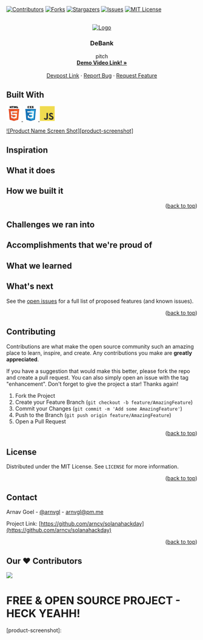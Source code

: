 
<!-- PROJECT SHIELDS -->
<!--
*** I'm using markdown "reference style" links for readability.
*** Reference links are enclosed in brackets [ ] instead of parentheses ( ).
*** See the bottom of this document for the declaration of the reference variables
*** for contributors-url, forks-url, etc. This is an optional, concise syntax you may use.
*** https://www.markdownguide.org/basic-syntax/#reference-style-links
-->
[![Contributors][contributors-shield]][contributors-url]
[![Forks][forks-shield]][forks-url]
[![Stargazers][stars-shield]][stars-url]
[![Issues][issues-shield]][issues-url]
[![MIT License][license-shield]][license-url]




<!-- PROJECT LOGO -->
<br />
<div align="center">
  <a href="https://github.com/arncv/solanahackday">
    <img src="https://github.com/arncv/solanahackday/blob/main/DeBank.gif" alt="Logo" width="300" height="240">
  </a>

<h3 align="center">DeBank</h3>

  <p align="center">
     pitch
    <br />
    <a href=""><strong>Demo Video Link! »</strong></a>
    <br />
    <br />
    <a href="https://devpost.com/software/solanahackday">Devpost Link</a>
    ·
    <a href="https://github.com/arncv/solanahackday/issues">Report Bug</a>
    ·
    <a href="https://github.com/arncv/solanahackday/issues">Request Feature</a>
  </p>
</div>





## Built With

<a href="https://www.w3.org/html/" target="_blank" rel="noreferrer"> <img src="https://raw.githubusercontent.com/devicons/devicon/master/icons/html5/html5-original-wordmark.svg" alt="html5" width="40" height="40"/>  </a> 
<a href="https://www.w3schools.com/css/" target="_blank" rel="noreferrer"> <img src="https://raw.githubusercontent.com/devicons/devicon/master/icons/css3/css3-original-wordmark.svg" alt="css3" width="40" height="40"/> </a> 
<a href="https://developer.mozilla.org/en-US/docs/Web/JavaScript" target="_blank" rel="noreferrer"> <img src="https://raw.githubusercontent.com/devicons/devicon/master/icons/javascript/javascript-original.svg" alt="javascript" width="40" height="40"/> </a>



[![Product Name Screen Shot][product-screenshot]](https://example.com)



## Inspiration
 
 

## What it does





## How we built it
 

<p align="right">(<a href="#readme-top">back to top</a>)</p>

## Challenges we ran into

 

## Accomplishments that we're proud of

 
 

## What we learned



## What's next 
 


See the [open issues](https://github.com/arncv/solanahackday/issues) for a full list of proposed features (and known issues).

<p align="right">(<a href="#readme-top">back to top</a>)</p>



<!-- CONTRIBUTING -->
## Contributing

Contributions are what make the open source community such an amazing place to learn, inspire, and create. Any contributions you make are **greatly appreciated**.

If you have a suggestion that would make this better, please fork the repo and create a pull request. You can also simply open an issue with the tag "enhancement".
Don't forget to give the project a star! Thanks again!

1. Fork the Project
2. Create your Feature Branch (`git checkout -b feature/AmazingFeature`)
3. Commit your Changes (`git commit -m 'Add some AmazingFeature'`)
4. Push to the Branch (`git push origin feature/AmazingFeature`)
5. Open a Pull Request

<p align="right">(<a href="#readme-top">back to top</a>)</p>



<!-- LICENSE -->
## License

Distributed under the MIT License. See `LICENSE` for more information.

<p align="right">(<a href="#readme-top">back to top</a>)</p>



<!-- CONTACT -->
## Contact

Arnav Goel  - [@arnvgl](https://twitter.com/arnvgl) - arnvgl@pm.me

Project Link: [https://github.com/arncv/solanahackday](https://github.com/arncv/solanahackday)

<p align="right">(<a href="#readme-top">back to top</a>)</p>



## Our ♥️ Contributors

<a href="https://github.com/refinedev/refine/graphs/contributors">
  <img src="https://contrib.rocks/image?repo=arncv/solanahackday" />
</a>








# FREE & OPEN SOURCE PROJECT - HECK YEAHH!


<!-- MARKDOWN LINKS & IMAGES -->
<!-- https://www.markdownguide.org/basic-syntax/#reference-style-links -->
[contributors-shield]: https://img.shields.io/github/contributors/arncv/solanahackday.svg?style=for-the-badge
[contributors-url]: https://github.com/arncv/solanahackday/graphs/contributors
[forks-shield]: https://img.shields.io/github/forks/arncv/solanahackday.svg?style=for-the-badge
[forks-url]: https://github.com/arncv/solanahackday/network/members
[stars-shield]: https://img.shields.io/github/stars/arncv/solanahackday.svg?style=for-the-badge
[stars-url]:https://github.com/arncv/solanahackday/stargazers
[issues-shield]: https://img.shields.io/github/issues/arncv/solanahackday.svg?style=for-the-badge
[issues-url]: https://github.com/arncv/solanahackday/issues
[license-shield]: https://img.shields.io/github/license/arncv/solanahackday.svg?style=for-the-badge
[license-url]: https://github.com/arncv/solanahackday/blob/master/LICENSE

[product-screenshot]: 
